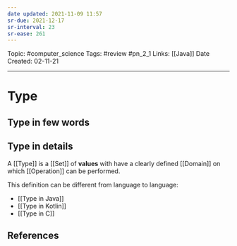 ```yaml
---
date updated: 2021-11-09 11:57
sr-due: 2021-12-17
sr-interval: 23
sr-ease: 261
---
```


Topic: #computer_science
Tags: #review #pn_2_1
Links: [[Java]]
Date Created: 02-11-21

---

# Type

## Type in few words

## Type in details

A [[Type]] is a [[Set]] of **values** with have a clearly defined [[Domain]] on which [[Operation]] can be performed.

This definition can be different from language to language:

- [[Type in Java]]
- [[Type in Kotlin]]
- [[Type in C]]

## References
